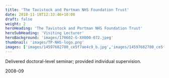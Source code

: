 ```yaml
---
title: 'The Tavistock and Portman NHS Foundation Trust'
date: 2018-11-18T12:33:46+10:00
draft: false
weight: 2
heroHeading: 'The Tavistock and Portman NHS Foundation Trust'
heroSubHeading: 'Visiting Lecturer'
heroBackground: 'images/170602-G-XX000-072.jpeg'
thumbnail: 'images/TP-NHS-logo.png'
images: ['images/14597682780_ce5f7ae4c9_b.jpg','images/14597682780_ce5f7ae4c9_b.jpg']
---
```


Delivered doctoral-level seminar; provided individual supervision.

2008-09
